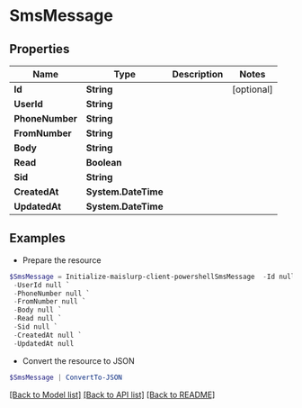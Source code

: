 # SmsMessage
## Properties

Name | Type | Description | Notes
------------ | ------------- | ------------- | -------------
**Id** | **String** |  | [optional] 
**UserId** | **String** |  | 
**PhoneNumber** | **String** |  | 
**FromNumber** | **String** |  | 
**Body** | **String** |  | 
**Read** | **Boolean** |  | 
**Sid** | **String** |  | 
**CreatedAt** | **System.DateTime** |  | 
**UpdatedAt** | **System.DateTime** |  | 

## Examples

- Prepare the resource
```powershell
$SmsMessage = Initialize-maislurp-client-powershellSmsMessage  -Id null `
 -UserId null `
 -PhoneNumber null `
 -FromNumber null `
 -Body null `
 -Read null `
 -Sid null `
 -CreatedAt null `
 -UpdatedAt null
```

- Convert the resource to JSON
```powershell
$SmsMessage | ConvertTo-JSON
```

[[Back to Model list]](../README#documentation-for-models) [[Back to API list]](../README#documentation-for-api-endpoints) [[Back to README]](../README)

